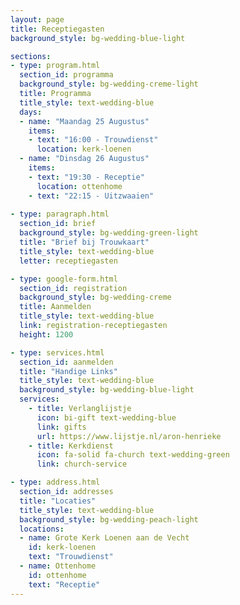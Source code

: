 ```yaml
---
layout: page
title: Receptiegasten
background_style: bg-wedding-blue-light

sections:
- type: program.html
  section_id: programma
  background_style: bg-wedding-creme-light
  title: Programma
  title_style: text-wedding-blue
  days:
  - name: "Maandag 25 Augustus"
    items: 
    - text: "16:00 - Trouwdienst"
      location: kerk-loenen
  - name: "Dinsdag 26 Augustus"
    items: 
    - text: "19:30 - Receptie"
      location: ottenhome
    - text: "22:15 - Uitzwaaien"
  
- type: paragraph.html
  section_id: brief
  background_style: bg-wedding-green-light
  title: "Brief bij Trouwkaart"
  title_style: text-wedding-blue
  letter: receptiegasten

- type: google-form.html
  section_id: registration
  background_style: bg-wedding-creme
  title: Aanmelden
  title_style: text-wedding-blue
  link: registration-receptiegasten
  height: 1200

- type: services.html
  section_id: aanmelden
  title: "Handige Links"
  title_style: text-wedding-blue
  background_style: bg-wedding-blue-light
  services:
    - title: Verlanglijstje
      icon: bi-gift text-wedding-blue
      link: gifts
      url: https://www.lijstje.nl/aron-henrieke
    - title: Kerkdienst
      icon: fa-solid fa-church text-wedding-green
      link: church-service

- type: address.html
  section_id: addresses
  title: "Locaties"
  title_style: text-wedding-blue
  background_style: bg-wedding-peach-light
  locations:
  - name: Grote Kerk Loenen aan de Vecht
    id: kerk-loenen
    text: "Trouwdienst"
  - name: Ottenhome
    id: ottenhome
    text: "Receptie"
---
```


